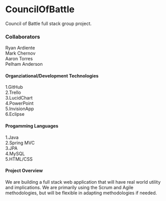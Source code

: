 # CouncilOfBattle
Council of Battle full stack group project.

<h3>Collaborators</h3>
Ryan Ardiente<br>
Mark Chernov<br>
Aaron Torres<br>
Pelham Anderson<br>

<h4>Organziational/Development Technologies</h4>
1.GitHub<br>
2.Trello<br>
3.LucidChart<br>
4.PowerPoint<br>
5.InvisionApp<br>
6.Eclipse<br>

<h4>Progamming Languages</h4>
1.Java<br>
2.Spring MVC<br>
3.JPA<br>
4.MySQL<br>
5.HTML/CSS<br>

<h4>Project Overview</h4>
We are building a full stack web application that will have real world utility and implications.  We are primarily using the Scrum and Agile methodologies, but will be flexible in adapting methodologies if needed.

